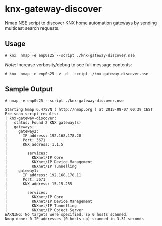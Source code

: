 # knx-gateway-discover

Nmap NSE script to discover KNX home automation gateways by sending multicast search requests.

## Usage

```
# knx  nmap -e enp0s25 --script ./knx-gateway-discover.nse
```

*Note*: Increase verbosity/debug to see full message contents:

```
# knx  nmap -e enp0s25 -v -d --script ./knx-gateway-discover.nse
```

## Sample Output

```
# nmap -e enp0s25 --script ./knx-gateway-discover.nse

Starting Nmap 6.47SVN ( http://nmap.org ) at 2015-08-07 00:39 CEST
Pre-scan script results:
| knx-gateway-discover: 
|   status: Found 2 KNX gateway(s)
|   gateways: 
|     gateway2: 
|       IP address: 192.168.178.20
|       Port: 3671
|       KNX address: 1.1.5
|       
|         services: 
|           KNXnet/IP Core
|           KNXnet/IP Device Management
|           KNXnet/IP Tunnelling
|     gateway1: 
|       IP address: 192.168.178.11
|       Port: 3671
|       KNX address: 15.15.255
|       
|         services: 
|           KNXnet/IP Core
|           KNXnet/IP Device Management
|           KNXnet/IP Tunnelling
|_          KNXnet/IP Object Server
WARNING: No targets were specified, so 0 hosts scanned.
Nmap done: 0 IP addresses (0 hosts up) scanned in 3.31 seconds
```
